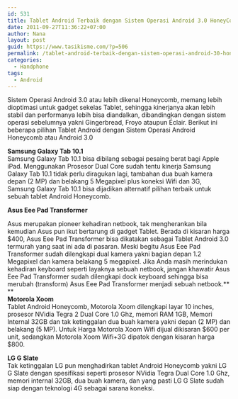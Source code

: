 ```yaml
---
id: 531
title: Tablet Android Terbaik dengan Sistem Operasi Android 3.0 HoneyComb
date: 2011-09-27T11:36:22+07:00
author: Nana
layout: post
guid: https://www.tasikisme.com/?p=506
permalink: /tablet-android-terbaik-dengan-sistem-operasi-android-30-honeycomb/
categories:
  - Handphone
tags:
  - Android
---
```

Sistem Operasi Android 3.0 atau lebih dikenal Honeycomb, memang lebih dioptimasi untuk gadget sekelas Tablet, sehingga kinerjanya akan lebih stabil dan performanya lebih bisa diandalkan, dibandingkan dengan sistem operasi sebelumnya yakni Gingerbread, Froyo ataupun Éclair. Berikut ini beberapa pilihan Tablet Android dengan Sistem Operasi Android Honeycomb atau Android 3.0

**Samsung Galaxy Tab 10.1**  
Samsung Galaxy Tab 10.1 bisa dibilang sebagai pesaing berat bagi Apple iPad. Menggunakan Prosesor Dual Core sudah tentu kinerja Samsung Galaxy Tab 10.1 tidak perlu diragukan lagi, tambahan dua buah kamera depan (2 MP) dan belakang 5 Megapixel plus koneksi Wifi dan 3G, Samsung Galaxy Tab 10.1 bisa dijadikan alternatif pilihan terbaik untuk sebuah tablet Android Honeycomb.

**Asus Eee Pad Transformer** 

Asus merupakan pioneer kehadiran netbook, tak mengherankan bila kemudian Asus pun ikut bertarung di gadget Tablet. Berada di kisaran harga $400, Asus Eee Pad Transformer bisa dikatakan sebagai Tablet Android 3.0 termurah yang saat ini ada di pasaran. Meski begitu Asus Eee Pad Transformer sudah dilengkapi dual kamera yakni bagian depan 1.2 Megapixel dan kamera belakang 5 megapixel. Jika Anda masih merindukan kehadiran keyboard seperti layaknya sebuah netbook, jangan khawatir Asus Eee Pad Transformer sudah dilengkapi dock keyboard sehingga bisa merubah (transform) Asus Eee Pad Transformer menjadi sebuah netbook.**  
**  
**Motorola Xoom**  
Tablet Android Honeycomb, Motorola Xoom dilengkapi layar 10 inches, prosesor NVidia Tegra 2 Dual Core 1.0 Ghz, memori RAM 1GB, Memori Internal 32GB dan tak ketinggalan dua buah kamera yakni depan (2 MP) dan belakang (5 MP). Untuk Harga Motorola Xoom Wifi dijual dikisaran $600 per unit, sedangkan Motorola Xoom Wifi+3G dipatok dengan kisaran harga $800.

**LG G Slate**  
Tak ketinggalan LG pun menghadirkan tablet Android Honeycomb yakni LG G Slate dengan spesifikasi seperti prosesor NVidia Tegra Dual Core 1.0 Ghz, memori internal 32GB, dua buah kamera, dan yang pasti LG G Slate sudah siap dengan teknologi 4G sebagai sarana koneksi.